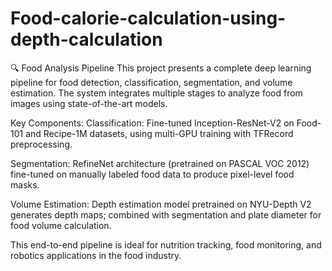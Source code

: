 # Food-calorie-calculation-using-depth-calculation

🔍 Food Analysis Pipeline
This project presents a complete deep learning pipeline for food detection, classification, segmentation, and volume estimation. The system integrates multiple stages to analyze food from images using state-of-the-art models.

Key Components:
Classification: Fine-tuned Inception-ResNet-V2 on Food-101 and Recipe-1M datasets, using multi-GPU training with TFRecord preprocessing.

Segmentation: RefineNet architecture (pretrained on PASCAL VOC 2012) fine-tuned on manually labeled food data to produce pixel-level food masks.

Volume Estimation: Depth estimation model pretrained on NYU-Depth V2 generates depth maps; combined with segmentation and plate diameter for food volume calculation.

This end-to-end pipeline is ideal for nutrition tracking, food monitoring, and robotics applications in the food industry.
